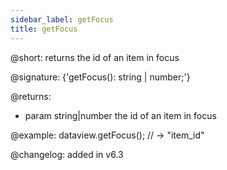 ```yaml
---
sidebar_label: getFocus
title: getFocus
---          
```


@short: returns the id of an item in focus

@signature: {'getFocus(): string | number;'}

@returns:
- param	string|number      the id of an item in focus

@example:
dataview.getFocus(); // -> "item_id"

@changelog: added in v6.3

[comment]: # (@relatedapi: dataview/api/dataview_setfocus_method.md)
